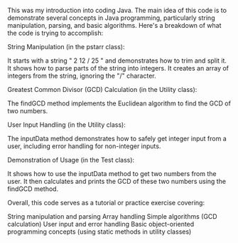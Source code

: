 This was my introduction into coding Java. The main idea of this code is to demonstrate several concepts in Java programming, particularly string manipulation, parsing, and basic algorithms. Here's a breakdown of what the code is trying to accomplish:

String Manipulation (in the pstarr class):

It starts with a string " 2 12 / 25 " and demonstrates how to trim and split it.
It shows how to parse parts of the string into integers.
It creates an array of integers from the string, ignoring the "/" character.


Greatest Common Divisor (GCD) Calculation (in the Utility class):

The findGCD method implements the Euclidean algorithm to find the GCD of two numbers.


User Input Handling (in the Utility class):

The inputData method demonstrates how to safely get integer input from a user, including error handling for non-integer inputs.


Demonstration of Usage (in the Test class):

It shows how to use the inputData method to get two numbers from the user.
It then calculates and prints the GCD of these two numbers using the findGCD method.



Overall, this code serves as a tutorial or practice exercise covering:

String manipulation and parsing
Array handling
Simple algorithms (GCD calculation)
User input and error handling
Basic object-oriented programming concepts (using static methods in utility classes)
